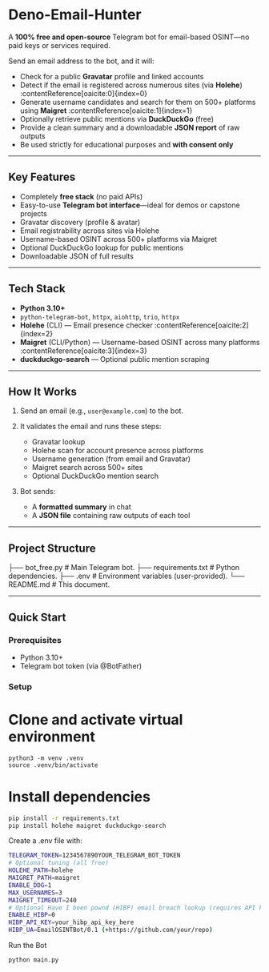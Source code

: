# Deno-Email-Hunter

A **100% free and open-source** Telegram bot for email-based OSINT—no paid keys or services required.

Send an email address to the bot, and it will:

-  Check for a public **Gravatar** profile and linked accounts  
-  Detect if the email is registered across numerous sites (via **Holehe**) :contentReference[oaicite:0]{index=0}  
-  Generate username candidates and search for them on 500+ platforms using **Maigret** :contentReference[oaicite:1]{index=1}  
-  Optionally retrieve public mentions via **DuckDuckGo** (free)  
-  Provide a clean summary and a downloadable **JSON report** of raw outputs  
-  Be used strictly for educational purposes and **with consent only**

---

##  Key Features

- Completely **free stack** (no paid APIs)  
- Easy-to-use **Telegram bot interface**—ideal for demos or capstone projects  
- Gravatar discovery (profile & avatar)  
- Email registrability across sites via Holehe  
- Username-based OSINT across 500+ platforms via Maigret  
- Optional DuckDuckGo lookup for public mentions  
- Downloadable JSON of full results

---

##  Tech Stack

- **Python 3.10+**  
- `python-telegram-bot`, `httpx`, `aiohttp`, `trio`, `httpx`  
- **Holehe** (CLI) — Email presence checker :contentReference[oaicite:2]{index=2}  
- **Maigret** (CLI/Python) — Username-based OSINT across many platforms :contentReference[oaicite:3]{index=3}  
- **duckduckgo-search** — Optional public mention scraping

---

##  How It Works

1. Send an email (e.g., `user@example.com`) to the bot.  
2. It validates the email and runs these steps:

   - Gravatar lookup  
   - Holehe scan for account presence across platforms  
   - Username generation (from email and Gravatar)  
   - Maigret search across 500+ sites  
   - Optional DuckDuckGo mention search  

3. Bot sends:

   - A **formatted summary** in chat  
   - A **JSON file** containing raw outputs of each tool

---

##  Project Structure

├── bot_free.py # Main Telegram bot.
├── requirements.txt # Python dependencies.
├── .env # Environment variables (user-provided).
└── README.md # This document.


---

##  Quick Start

### Prerequisites

- Python 3.10+  
- Telegram bot token (via @BotFather)

### Setup

# Clone and activate virtual environment
```
python3 -m venv .venv
source .venv/bin/activate
```

# Install dependencies
```bash
pip install -r requirements.txt
pip install holehe maigret duckduckgo-search
```
Create a .env file with:
```bash 
TELEGRAM_TOKEN=1234567890YOUR_TELEGRAM_BOT_TOKEN
# Optional tuning (all free)
HOLEHE_PATH=holehe
MAIGRET_PATH=maigret
ENABLE_DDG=1
MAX_USERNAMES=3
MAIGRET_TIMEOUT=240
# Optional Have I been pownd (HIBP) email breach lookup (requires API key)
ENABLE_HIBP=0
HIBP_API_KEY=your_hibp_api_key_here
HIBP_UA=EmailOSINTBot/0.1 (+https://github.com/your/repo)
```
Run the Bot
```bash
python main.py
```

